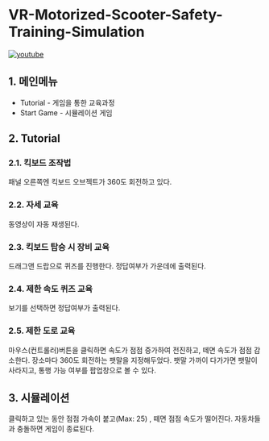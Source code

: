 # VR-Motorized-Scooter-Safety-Training-Simulation


[![youtube](http://img.youtube.com/vi/_r6kmG1PMoQ/0.jpg)](https://youtu.be/_r6kmG1PMoQ?t=0s)


## 1. 메인메뉴
* Tutorial - 게임을 통한 교육과정
* Start Game - 시뮬레이션 게임

## 2. Tutorial

### 2.1. 킥보드 조작법
패널 오른쪽엔 킥보드 오브젝트가 360도 회전하고 있다. 


### 2.2. 자세 교육
동영상이 자동 재생된다.


### 2.3. 킥보드 탑승 시 장비 교육
드래그앤 드랍으로 퀴즈를 진행한다.
정답여부가 가운데에 출력된다.


### 2.4. 제한 속도 퀴즈 교육
보기를 선택하면 정답여부가 출력된다. 


### 2.5. 제한 도로 교육
마우스(컨트롤러)버튼을 클릭하면 속도가 점점 증가하여 전진하고, 떼면 속도가 점점 감소한다.
장소마다 360도 회전하는 팻말을 지정해두었다.
팻말 가까이 다가가면 팻말이 사라지고, 통행 가능 여부를 팝업창으로 볼 수 있다.


## 3. 시뮬레이션 
클릭하고 있는 동안 점점 가속이 붙고(Max: 25) , 떼면 점점 속도가 떨어진다.
자동차들과 충돌하면 게임이 종료된다.
